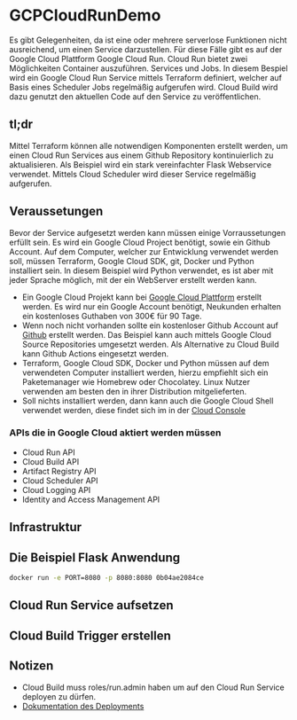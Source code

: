 # GCPCloudRunDemo

Es gibt Gelegenheiten, da ist eine oder mehrere serverlose Funktionen nicht
ausreichend, um einen Service darzustellen. Für diese Fälle gibt es auf der
Google Cloud Plattform Google Cloud Run. Cloud Run bietet zwei Möglichkeiten
Container auszuführen. Services und Jobs. In diesem Bespiel wird ein Google
Cloud Run Service mittels Terraform definiert, welcher auf Basis eines
Scheduler Jobs regelmäßig aufgerufen wird. Cloud Build wird dazu genutzt den
aktuellen Code auf den Service zu veröffentlichen.

## tl;dr

Mittel Terraform können alle notwendigen Komponenten erstellt werden, um einen
Cloud Run Services aus einem Github Repository kontinuierlich zu aktualisieren.
Als Beispiel wird ein stark vereinfachter Flask Webservice verwendet. Mittels
Cloud Scheduler wird dieser Service regelmäßig aufgerufen.

## Veraussetungen

Bevor der Service aufgesetzt werden kann müssen einige Vorraussetungen erfüllt
sein. Es wird ein Google Cloud Project benötigt, sowie ein Github Account. Auf
dem Computer, welcher zur Entwicklung verwendet werden soll, müssen Terraform,
Google Cloud SDK, git, Docker und Python installiert sein. In diesem Beispiel
wird Python verwendet, es ist aber mit jeder Sprache möglich, mit der ein
WebServer erstellt werden kann.

- Ein Google Cloud Projekt kann bei [Google Cloud
  Plattform](https://cloud.google.com) erstellt werden. Es wird nur ein Google
  Account benötigt, Neukunden erhalten ein kostenloses Guthaben von 300€ für 90
  Tage.
- Wenn noch nicht vorhanden sollte ein kostenloser Github Account auf
  [Github](https://github.com) erstellt werden. Das Beispiel kann auch mittels
  Google Cloud Source Repositories umgesetzt werden. Als Alternative zu Cloud
  Build kann Github Actions eingesetzt werden.
- Terraform, Google Cloud SDK, Docker und Python müssen auf dem verwendeten
  Computer installiert werden, hierzu empfiehlt sich ein Paketemanager wie
  Homebrew oder Chocolatey. Linux Nutzer verwenden am besten den in ihrer
  Distribution mitgelieferten.
- Soll nichts installiert werden, dann kann auch die Google Cloud Shell
  verwendet werden, diese findet sich im in der [Cloud
  Console](https://console.cloud.google.com)

### APIs die in Google Cloud aktiert werden müssen

- Cloud Run API
- Cloud Build API
- Artifact Registry API
- Cloud Scheduler API
- Cloud Logging API
- Identity and Access Management API

## Infrastruktur

## Die Beispiel Flask Anwendung

```bash
docker run -e PORT=8080 -p 8080:8080 0b04ae2084ce
```

## Cloud Run Service aufsetzen

## Cloud Build Trigger erstellen



## Notizen

- Cloud Build muss roles/run.admin haben um auf den Cloud Run Service deployen zu dürfen.
- [Dokumentation des Deployments](https://cloud.google.com/build/docs/deploying-builds/deploy-cloud-run)

